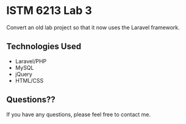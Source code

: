 # ISTM 6213 Lab 3

Convert an old lab project so that it now uses the Laravel framework.

## Technologies Used
- Laravel/PHP
- MySQL
- jQuery
- HTML/CSS

## Questions??
If you have any questions, please feel free to contact me.
